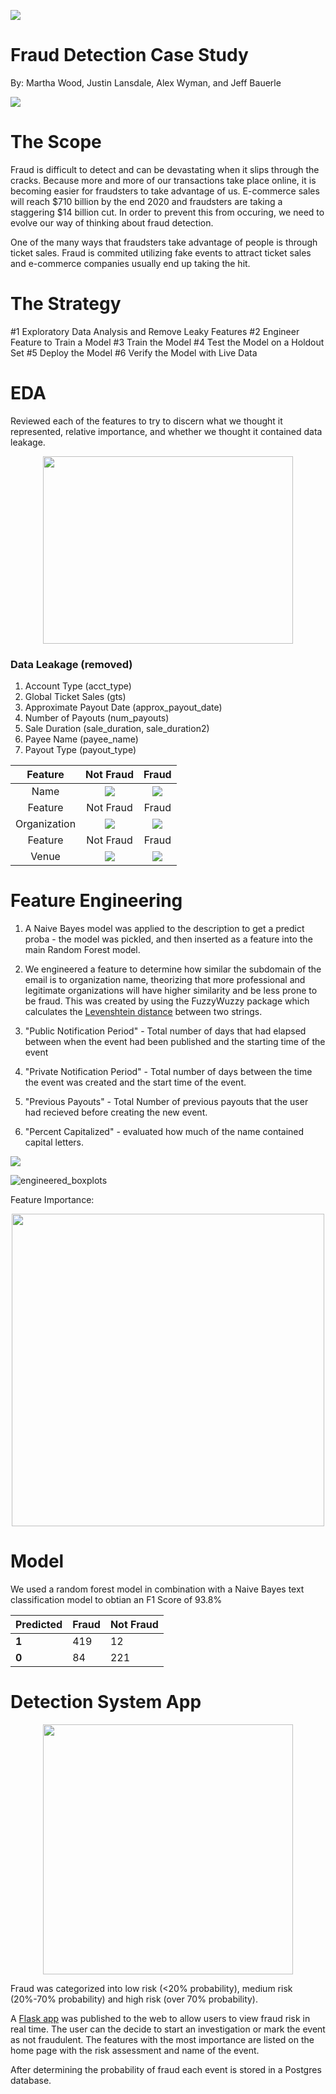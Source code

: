 

![](images/fraud-fraud-everywhere-l0k73s.jpg)


# Fraud Detection Case Study

By: Martha Wood, Justin Lansdale, Alex Wyman, and Jeff Bauerle

![](https://www.lacera.com/about_lacera/img/FraudAlert-april-2019.jpg)

<!---![](https://www.mercuryinsurance.com/assets/images/blog-images/cyber-fraud-protection.jpg)--->

# The Scope

Fraud is difficult to detect and can be devastating when it slips through the cracks. Because more and more of our transactions take place online, it is becoming easier for fraudsters to take advantage of us. E-commerce sales will reach $710 billion by the end 2020 and fraudsters are taking a staggering $14 billion cut.  In order to prevent this from occuring, we need to evolve our way of thinking about fraud detection.

One of the many ways that fraudsters take advantage of people is through ticket sales.  Fraud is commited utilizing fake events to attract ticket sales and e-commerce companies usually end up taking the hit.  

# The Strategy

#1 Exploratory Data Analysis and Remove Leaky Features
#2 Engineer Feature to Train a Model
#3 Train the Model
#4 Test the Model on a Holdout Set
#5 Deploy the Model
#6 Verify the Model with Live Data

# EDA

Reviewed each of the features to try to discern what we thought it represented, relative importance, and whether we thought it contained data leakage. 

<p align="center">
<img src="images/Coffee_and_Contracts.png"  height="300" width="400" />
</p>

### Data Leakage (removed)
1. Account Type (acct_type)
2. Global Ticket Sales (gts)
3. Approximate Payout Date (approx_payout_date)
4. Number of Payouts (num_payouts)
5. Sale Duration (sale_duration, sale_duration2)
6. Payee Name (payee_name)
7. Payout Type (payout_type)

| Feature | Not Fraud                   | Fraud              |
:-----------------------------:|:------------------:|:------:|
 Name    |![](images/not_fraud_name.png) | ![](images/fraud_name.png) |
| Feature | Not Fraud                   | Fraud              |
 Organization    |![](images/not_fraud_org.png) | ![](images/fraud_org.png) |
| Feature | Not Fraud                   | Fraud              |
 Venue    |![](images/not_fraud_venue.png) | ![](images/fraud_venue.png) |

# Feature Engineering



1. A Naive Bayes model was applied to the description to get a predict proba - the model was pickled, and then inserted as a feature into the main Random Forest model.

2. We engineered a feature to determine how similar the subdomain of the email is to organization name, theorizing that more professional and legitimate organizations will have higher similarity and be less prone to be fraud. This was created by using the FuzzyWuzzy package which calculates the [Levenshtein distance](https://en.wikipedia.org/wiki/Levenshtein_distance) between two strings.

3. "Public Notification Period" - Total number of days that had elapsed between when the event had been published and the starting time of the event

4. "Private Notification Period" - Total number of days between the time the event was created and the start time of the event.

5. "Previous Payouts" - Total Number of previous payouts that the user had recieved before creating the new event.

6. "Percent Capitalized" - evaluated how much of the name contained capital letters. 

![](https://raw.githubusercontent.com/woodmc10/fraud-detection-case-study/master/images/cruisecontrol_fraud.png?token=AH6VOJXQ6YD5KXZZFCUTUVK7MTWYI)

![engineered_boxplots](images/boxplots_new.png)

Feature Importance:
<p align="center">
<img src="images/feature_importance.png"  height="500" width="500" />
</p>

# Model



We used a random forest model in combination with a Naive Bayes text classification model to obtian an F1 Score of 93.8% 




Predicted | Fraud | Not Fraud
---------|----------|---------
 **1** | 419 | 12
 **0**| 84 | 221

# Detection System App

<p align="center">
<img src="images/Profit_Curve.png"  height="400" width="400" />
</p>

Fraud was categorized into low risk (<20% probability), medium risk (20%-70% probability) and high risk (over 70% probability). 

A [Flask app](http://ec2-34-213-246-20.us-west-2.compute.amazonaws.com:8105) was published to the web to allow users to view fraud risk in real time. The user can the decide to start an investigation or mark the event as not fraudulent. The features with the most importance are listed on the home page with the risk assessment and name of the event. 

After determining the probability of fraud each event is stored in a Postgres database. 





